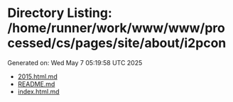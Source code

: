 # Directory Listing: /home/runner/work/www/www/processed/cs/pages/site/about/i2pcon
Generated on: Wed May  7 05:19:58 UTC 2025

- [2015.html.md](2015.html.md)
- [README.md](README.md)
- [index.html.md](index.html.md)

